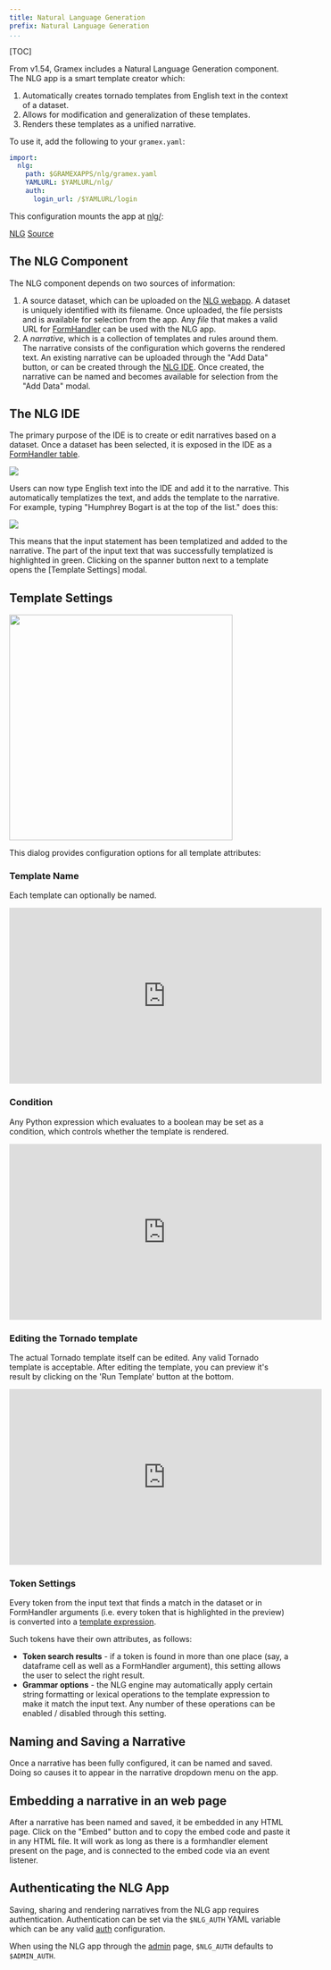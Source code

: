 ```yaml
---
title: Natural Language Generation
prefix: Natural Language Generation
...
```


[TOC]

From v1.54, Gramex includes a Natural Language Generation component. The NLG app
is a smart template creator which:

1. Automatically creates tornado templates from English text in the context of a dataset.
2. Allows for modification and generalization of these templates.
3. Renders these templates as a unified narrative.

To use it, add the following to your `gramex.yaml`:

```yaml
import:
  nlg:
    path: $GRAMEXAPPS/nlg/gramex.yaml
    YAMLURL: $YAMLURL/nlg/
    auth:
      login_url: /$YAMLURL/login
```

This configuration mounts the app at [nlg/](nlg/):

<div class="example">
  <a class="example-demo" href="nlg/">NLG</a>
  <a class="example-src" href="http://github.com/gramener/gramex/blob/master/gramex/apps/guide/nlg/gramex.yaml">Source</a>
</div>

## The NLG Component

The NLG component depends on two sources of information:

1. A source dataset, which can be uploaded on the [NLG webapp](nlg/).
   A dataset is uniquely identified with its filename. Once
   uploaded, the file persists and is available for selection from the app.
   Any *file* that makes a valid URL for
   [FormHandler](http://learn.gramener.com/guide/formhandler) can be used with
   the NLG app.
2. A _narrative_, which is a collection of templates and rules around them.
   The narrative consists of the configuration which governs the rendered text.
   An existing narrative can be uploaded through the "Add Data" button, or can be
   created through the [NLG IDE](nlg/). Once created, the narrative can be
   named and becomes available for selection from the "Add Data" modal.

## The NLG IDE

The primary purpose of the IDE is to create or edit narratives based on a
dataset. Once a dataset has been selected, it is exposed in the IDE as a
[FormHandler table](https://learn.gramener.com/guide/formhandler/#formhandler-tables).

![](images/nlg-ide-input.png)

Users can now type English text into the IDE and add it to the narrative. This
automatically templatizes the text, and adds the template to the narrative. For
example, typing "Humphrey Bogart is at the top of the list." does this:

![](images/nlg-ide-toplist.gif)

This means that the input statement has been templatized and added
to the narrative. The part of the input text that was successfully templatized
is highlighted in green. Clicking on the spanner button next to a template opens
the [Template Settings] modal.


## Template Settings
<img src="images/nlg-template-settings.png" height="404" width="400">

This dialog provides configuration options for all template attributes:

### Template Name

Each template can optionally be named.

<iframe width="560" height="315" src="https://www.youtube.com/embed/fexUWzXpyPU" frameborder="0" allow="accelerometer; autoplay; encrypted-media; gyroscope; picture-in-picture" allowfullscreen></iframe>

### Condition

Any Python expression which evaluates to a boolean may be set as a condition,
which controls whether the template is rendered.

<iframe width="560" height="315" src="https://www.youtube.com/embed/V1q7M0PuXUM" frameborder="0" allow="accelerometer; autoplay; encrypted-media; gyroscope; picture-in-picture" allowfullscreen></iframe>


### Editing the Tornado template

The actual Tornado template itself can be edited. Any valid Tornado template is
acceptable. After editing the template, you can preview it's result by clicking
on the 'Run Template' button at the bottom.

<iframe width="560" height="315" src="https://www.youtube.com/embed/5IJjCcFO7JU" frameborder="0" allow="accelerometer; autoplay; encrypted-media; gyroscope; picture-in-picture" allowfullscreen></iframe>


### Token Settings

Every token from the input text that finds a match in the dataset or in
FormHandler arguments (i.e. every token that is highlighted in the preview)
is converted into a
[template
expression](https://www.tornadoweb.org/en/stable/template.html#syntax-reference).

Such tokens have their own attributes, as follows:

* **Token search results** - if a token is found in more than one place (say, a
  dataframe cell as well as a FormHandler argument), this setting allows the
  user to select the right result.
* **Grammar options** - the NLG engine may automatically apply certain
  string formatting or lexical operations to the template expression to make
  it match the input text. Any number of these operations can be enabled /
  disabled through this setting.


## Naming and Saving a Narrative

Once a narrative has been fully configured, it can be named and saved. Doing so
causes it to appear in the narrative dropdown menu on the app.


## Embedding a narrative in an web page

After a narrative has been named and saved, it be embedded in any HTML page.
Click on the "Embed" button and to copy the embed code and paste it in any HTML
file. It will work as long as there is a formhandler element present on the
page, and is connected to the embed code via an event listener.


## Authenticating the NLG App

Saving, sharing and rendering narratives from the NLG app requires authentication.
Authentication can be set via the `$NLG_AUTH` YAML variable which can be any valid
[auth](../auth/#authorization) configuration.

When using the NLG app through the [admin](../admin) page, `$NLG_AUTH` defaults to `$ADMIN_AUTH`.
